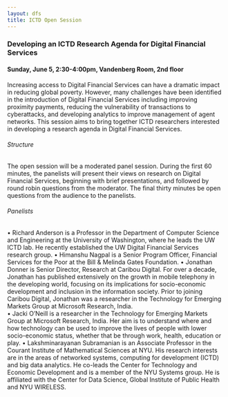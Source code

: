 ```yaml
---
layout: dfs
title: ICTD Open Session
---
```


### Developing an ICTD Research Agenda for Digital Financial Services

#### Sunday,  June 5, 2:30-4:00pm, Vandenberg Room, 2nd floor
 
Increasing access to Digital Financial Services can have a dramatic impact in reducing global poverty.  However, many challenges have been identified in the introduction of Digital Financial Services including improving proximity payments, reducing the vulnerability of transactions to cyberattacks, and developing analytics to improve management of agent networks.  This session aims to bring together ICTD researchers interested in developing a research agenda in Digital Financial Services.

###### Structure

The open session will be a moderated panel session.  During the first 60 minutes, the panelists will present their views on research on Digital Financial Services,  beginning with brief presentations, and followed by round robin questions from the moderator.  The final thirty minutes be open questions from the audience to the panelists.

###### Panelists

• Richard Anderson is a Professor in the Department of Computer Science and Engineering at the University of Washington, where he leads the UW ICTD lab.  He recently established the UW Digital Financial Services research group.
• Himanshu Nagpal is a Senior Program Officer, Financial Services for the Poor at the Bill & Melinda Gates Foundation.
• Jonathan Donner is Senior Director, Research at Caribou Digital. For over a decade, Jonathan has published extensively on the growth in mobile telephony in the developing world, focusing on its implications for socio-economic development and inclusion in the information society.  Prior to joining Caribou Digital, Jonathan was a researcher in the Technology for Emerging Markets Group at Microsoft Research, India.   
• Jacki O’Neill is a researcher in the Technology for Emerging Markets Group at Microsoft Research, India.   Her aim is to understand where and how technology can be used to improve the lives of people with lower socio-economic status, whether that be through work, health, education or play.
• Lakshminarayanan Subramanian is an Associate Professor in the Courant Institute of Mathematical Sciences at NYU. His research interests are in the areas of networked systems, computing for development (ICTD) and big data analytics. He co-leads the Center for Technology and Economic Development and is a member of the NYU Systems group. He is affiliated with the Center for Data Science, Global Institute of Public Health and NYU WIRELESS.
